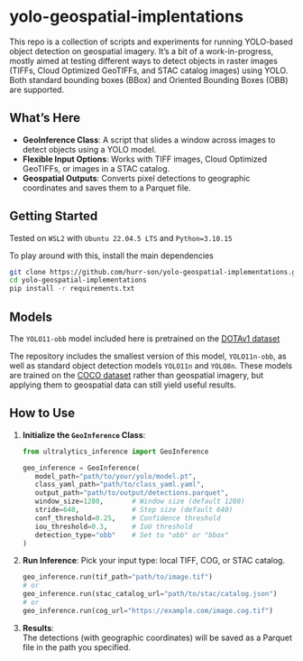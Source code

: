 

# yolo-geospatial-implentations

This repo is a collection of scripts and experiments for running YOLO-based object detection on geospatial imagery. It’s a bit of a work-in-progress, mostly aimed at testing different ways to detect objects in raster images (TIFFs, Cloud Optimized GeoTIFFs, and STAC catalog images) using YOLO. Both standard bounding boxes (BBox) and Oriented Bounding Boxes (OBB) are supported.

## What’s Here

- **GeoInference Class**: A script that slides a window across images to detect objects using a YOLO model.
- **Flexible Input Options**: Works with TIFF images, Cloud Optimized GeoTIFFs, or images in a STAC catalog.
- **Geospatial Outputs**: Converts pixel detections to geographic coordinates and saves them to a Parquet file.

## Getting Started

Tested on `WSL2` with `Ubuntu 22.04.5 LTS` and `Python=3.10.15`

To play around with this, install the main dependencies

```bash
git clone https://github.com/hurr-son/yolo-geospatial-implementations.git
cd yolo-geospatial-implementations
pip install -r requirements.txt
```

## Models

The `YOLO11-obb` model included here is pretrained on the [DOTAv1 dataset](https://captain-whu.github.io/DOTA/index.html)

The repository includes the smallest version of this model, `YOLO11n-obb`, as well as standard object detection models `YOLO11n` and `YOLO8n`. These models are trained on the [COCO dataset](https://cocodataset.org/#home) rather than geospatial imagery, but applying them to geospatial data can still yield useful results.

## How to Use

1. **Initialize the `GeoInference` Class**:
   ```python
   from ultralytics_inference import GeoInference

   geo_inference = GeoInference(
      model_path="path/to/your/yolo/model.pt",
      class_yaml_path="path/to/class_yaml.yaml",
      output_path="path/to/output/detections.parquet",
      window_size=1280,       # Window size (default 1280)
      stride=640,             # Step size (default 640)
      conf_threshold=0.25,    # Confidence threshold
      iou_threshold=0.3,      # IoU threshold
      detection_type="obb"    # Set to "obb" or "bbox"
   )

   ```

2. **Run Inference**:
   Pick your input type: local TIFF, COG, or STAC catalog.
   ```python
   geo_inference.run(tif_path="path/to/image.tif")
   # or
   geo_inference.run(stac_catalog_url="path/to/stac/catalog.json")
   # or
   geo_inference.run(cog_url="https://example.com/image.cog.tif")
   ```

3. **Results**:  
   The detections (with geographic coordinates) will be saved as a Parquet file in the path you specified.

